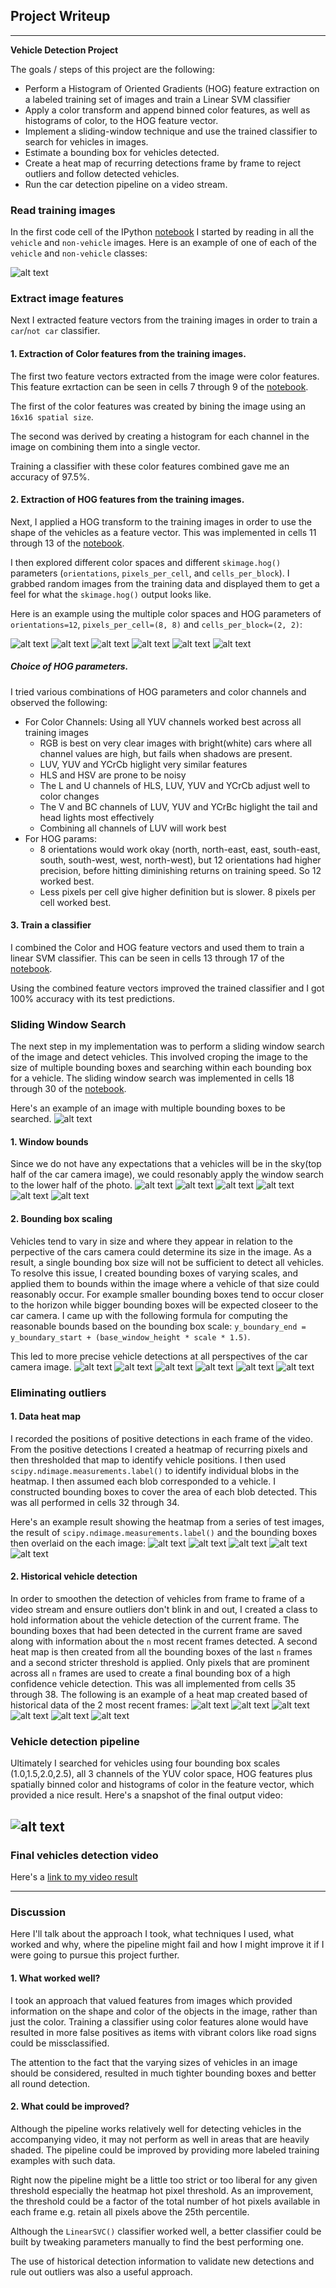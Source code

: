 ## Project Writeup

---

**Vehicle Detection Project**

The goals / steps of this project are the following:

* Perform a Histogram of Oriented Gradients (HOG) feature extraction on a labeled training set of images and train a Linear SVM classifier
* Apply a color transform and append binned color features, as well as histograms of color, to the HOG feature vector. 
* Implement a sliding-window technique and use the trained classifier to search for vehicles in images.
* Estimate a bounding box for vehicles detected.
* Create a heat map of recurring detections frame by frame to reject outliers and follow detected vehicles.
* Run the car detection pipeline on a video stream.

[//]: # (Image References)
[image1]: ./output_images/car_not_car.png
[image2]: ./output_images/hog1.png
[image3]: ./output_images/hog2.png
[image4]: ./output_images/hog3.png
[image5]: ./output_images/hog4.png
[image6]: ./output_images/hog5.png
[image7]: ./output_images/hog6.png
[image8]: ./output_images/bboxes.png
[image9]: ./output_images/bboxes2.png
[image10]: ./output_images/bboxes3.png
[image11]: ./output_images/bboxes4.png
[image12]: ./output_images/bboxes5.png
[image13]: ./output_images/bboxes6.png
[image14]: ./output_images/bboxes7.png
[image15]: ./output_images/bboxes8.png
[image16]: ./output_images/bboxes9.png
[image17]: ./output_images/bboxes10.png
[image18]: ./output_images/bboxes11.png
[image19]: ./output_images/bboxes12.png
[image20]: ./output_images/bboxes13.png
[image21]: ./output_images/heatmap1.png
[image22]: ./output_images/heatmap2.png
[image23]: ./output_images/heatmap3.png
[image24]: ./output_images/heatmap4.png
[image25]: ./output_images/heatmap5.png
[image26]: ./output_images/heatmap6.png
[image27]: ./output_images/heatmap7.png
[image28]: ./output_images/heatmap8.png
[image29]: ./output_images/heatmap9.png
[image30]: ./output_images/heatmap10.png
[image31]: ./output_images/heatmap11.png
[image32]: ./output_images/detection_example.png
[video1]: ./output_videos/project_video.mp4


### Read training images

In the first code cell of the IPython [notebook](./notebook.ipynb) I started by reading in all the `vehicle` and `non-vehicle` images.  Here is an example of one of each of the `vehicle` and `non-vehicle` classes:

![alt text][image1]


### Extract image features

Next I extracted feature vectors from the training images in order to train a `car`/`not car` classifier.

#### 1. Extraction of Color features from the training images.

The first two feature vectors extracted from the image were color features. This feature exrtaction can be seen in cells 7 through 9 of the [notebook](./notebook.ipynb). 

The first of the color features was created by bining the image using an `16x16 spatial size`.

The second was derived by creating a histogram for each channel in the image on combining them into a single vector.

Training a classifier with these color features combined gave me an accuracy of 97.5%.

#### 2. Extraction of HOG features from the training images.

Next, I applied a HOG transform to the training images in order to use the shape of the vehicles as a feature vector. This was implemented in cells 11 through 13 of the [notebook](./notebook.ipynb).

I then explored different color spaces and different `skimage.hog()` parameters (`orientations`, `pixels_per_cell`, and `cells_per_block`).  I grabbed random images from the training data and displayed them to get a feel for what the `skimage.hog()` output looks like.

Here is an example using the multiple color spaces and HOG parameters of `orientations=12`, `pixels_per_cell=(8, 8)` and `cells_per_block=(2, 2)`:

![alt text][image2]
![alt text][image3]
![alt text][image4]
![alt text][image5]
![alt text][image6]
![alt text][image7]

##### Choice of HOG parameters.

I tried various combinations of HOG parameters and color channels and observed the following:

- For Color Channels: Using all YUV channels worked best across all training images
    - RGB is best on very clear images with bright(white) cars where all channel values are high, but fails when shadows are present.
    - LUV, YUV and YCrCb higlight very similar features
    - HLS and HSV are prone to be noisy
    - The L and U channels of HLS, LUV, YUV and YCrCb adjust well to color changes
    - The V and BC channels of LUV, YUV and YCrBc higlight the tail and head lights most effectively
    - Combining all channels of LUV will work best
- For HOG params:
    - 8 orientations would work okay (north, north-east, east, south-east, south, south-west, west, north-west),
      but 12 orientations had higher precision, before hitting diminishing returns on training speed.
      So 12 worked best.
    - Less pixels per cell give higher definition but is slower. 8 pixels per cell worked best.

#### 3. Train a classifier

I combined the Color and HOG feature vectors and used them to train a linear SVM classifier. This can be seen in cells 13 through 17 of the [notebook](./notebook.ipynb).

Using the combined feature vectors improved the trained classifier and I got 100% accuracy with its test predictions.

### Sliding Window Search

The next step in my implementation was to perform a sliding window search of the image and detect vehicles.
This involved croping the image to the size of multiple bounding boxes and searching within each bounding box for a vehicle.
The sliding window search was implemented in cells 18 through 30 of the [notebook](./notebook.ipynb).

Here's an example of an image with multiple bounding boxes to be searched.
![alt text][image8]

#### 1. Window bounds
Since we do not have any expectations that a vehicles will be in the sky(top half of the car camera image), we could resonably apply the window search to the lower half of the photo.
![alt text][image9]
![alt text][image10]
![alt text][image11]
![alt text][image12]
![alt text][image13]
![alt text][image14]

#### 2. Bounding box scaling
Vehicles tend to vary in size and where they appear in relation to the perpective of the cars camera could determine its size in the image. As a result, a single bounding box size will not be sufficient to detect all vehicles.
To resolve this issue, I created bounding boxes of varying scales, and applied them to bounds within the image where a vehicle of that size could reasonably occur.
For example smaller bounding boxes tend to occur closer to the horizon while bigger bounding boxes will be expected closeer to the car camera.
I came up with the following formula for computing the reasonable bounds based on the bounding box scale: 
`y_boundary_end = y_boundary_start + (base_window_height * scale * 1.5)`.

This led to more precise vehicle detections at all perspectives of the car camera image.
![alt text][image15]
![alt text][image16]
![alt text][image17]
![alt text][image18]
![alt text][image19]
![alt text][image20]


### Eliminating outliers

#### 1. Data heat map

I recorded the positions of positive detections in each frame of the video. From the positive detections I created a heatmap of recurring pixels and then thresholded that map to identify vehicle positions. I then used `scipy.ndimage.measurements.label()` to identify individual blobs in the heatmap. I then assumed each blob corresponded to a vehicle. I constructed bounding boxes to cover the area of each blob detected. This was all performed in cells 32 through 34. 

Here's an example result showing the heatmap from a series of test images, the result of `scipy.ndimage.measurements.label()` and the bounding boxes then overlaid on the each image:
![alt text][image21]
![alt text][image22]
![alt text][image23]
![alt text][image24]
![alt text][image25]


#### 2. Historical vehicle detection
In order to smoothen the detection of vehicles from frame to frame of a video stream and ensure outliers don't blink in and out, I created a class to hold information about the vehicle detection of the current frame. The bounding boxes that had been detected in the current frame are saved along with information about the `n` most recent frames detected. A second heat map is then created from all the bounding boxes of the last `n` frames and a second stricter threshold is applied. Only pixels that are prominent across all `n` frames are used to create a final bounding box of a high confidence vehicle detection. This was all implemented from cells 35 through 38.
The following is an example of a heat map created based of historical data of the 2 most recent frames:
![alt text][image26]
![alt text][image27]
![alt text][image28]
![alt text][image29]
![alt text][image30]
![alt text][image31]


### Vehicle detection pipeline

Ultimately I searched for vehicles using four bounding box scales (1.0,1.5,2.0,2.5), all 3 channels of the YUV color space, HOG features plus spatially binned color and histograms of color in the feature vector, which provided a nice result.  Here's a snapshot of the final output video:

![alt text][image32]
---

### Final vehicles detection video
Here's a [link to my video result](./output_videos/project.mp4)

---

### Discussion

Here I'll talk about the approach I took, what techniques I used, what worked and why, where the pipeline might fail and how I might improve it if I were going to pursue this project further.

#### 1. What worked well?

I took an approach that valued features from images which provided information on the shape and color of the objects in the image, rather than just the color. Training a classifier using color features alone would have resulted in more false positives as items with vibrant colors like road signs could be missclassified.

The attention to the fact that the varying sizes of vehicles in an image should be considered, resulted in much tighter bounding boxes and better all round detection.

#### 2. What could be improved?

Although the pipeline works relatively well for detecting vehicles in the accompanying video, it may not perform as well in areas that are heavily shaded. The pipeline could be improved by providing more labeled training examples with such data.

Right now the pipeline might be a little too strict or too liberal for any given threshold especially the heatmap hot pixel threshold. As an improvement, the threshold could be a factor of the total number of hot pixels available in each frame e.g. retain all pixels above the 25th percentile.

Although the `LinearSVC()` classifier worked well, a better classifier could be built by tweaking parameters manually to find the best performing one.

The use of historical detection information to validate new detections and rule out outliers was also a useful approach.
